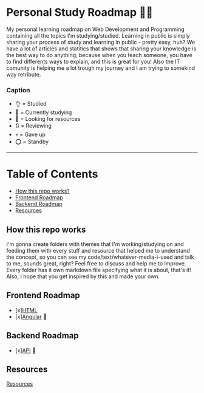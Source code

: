 # Personal Study Roadmap :notebook::girl:

My personal learning roadmap on Web Development and Programming containing all the topics I'm studying/studied. 
Learning in public  is simply sharing your process of study and learning in public - pretty easy, huh? We have a lot of articles and statitics that shows that sharing your knowledge is the best way to do anything, because when you teach someone, you have to find differents ways to explain, and this is great for you! Also the IT comunity is helping me a lot trough my journey and  I am trying to somekind way retribute. 


### Caption


- :ok_hand: = Studied 
- :memo: = Currently studying 
- :eyes: = Looking for resources
- :arrows_clockwise: = Reviewing
- :skull: =  Gave up
- :o: = Standby



---


# Table of Contents
 - [How this repo works?](#how-this-repo-works)
 - [Frontend Roadmap](#frontend-roadmap)
 - [Backend Roadmap](#backend-roadmap)
 - [Resources](#resources)

## How this repo works
I'm gonna create folders with themes that I'm working/studying on and feeding them with every stuff and resource that helped me to understand the concept, so you can see my code/text/whatever-media-i-used and talk to me, sounds great, right? Feel free to discuss and help me to improve. Every folder has it own markdown file specifying what it is about, that's it! Also, I hope that you get inspired by this and made your own. 

## Frontend Roadmap
- [x][HTML](#html)
- [x][Angular](frontend/angular.md) :memo: 

## Backend Roadmap
- [x][API](backend/api.md) :memo:

## Resources 
[Resources](#resources)